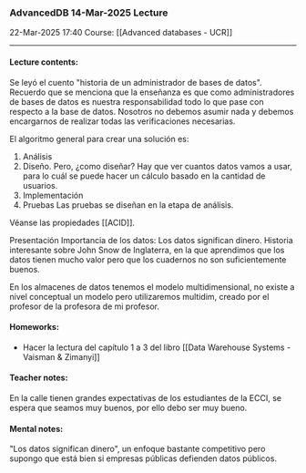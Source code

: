 ### AdvancedDB 14-Mar-2025 Lecture

22-Mar-2025 17:40
Course: [[Advanced databases - UCR]]
___
#### Lecture contents:
Se leyó el cuento "historia de un administrador de bases de datos". Recuerdo que se menciona que la enseñanza es que como administradores de bases de datos es nuestra responsabilidad todo lo que pase con respecto a la base de datos. Nosotros no debemos asumir nada y debemos encargarnos de realizar todas las verificaciones necesarias. 

El algoritmo general para crear una solución es:
1. Análisis   
2. Diseño. Pero, ¿como diseñar?
   Hay que ver cuantos datos vamos a usar, para lo cuál se puede hacer un cálculo basado en la cantidad de usuarios.
3. Implementación
4. Pruebas
   Las pruebas se diseñan en la etapa de análisis.

Véanse las propiedades [[ACID]].

Presentación Importancia de los datos:
Los datos significan dinero. 
Historia interesante sobre John Snow de Inglaterra, en la que aprendimos que los datos tienen mucho valor pero que los cuadernos no son suficientemente buenos.

En los almacenes de datos tenemos el modelo multidimensional, no existe a nivel conceptual un modelo pero utilizaremos multidim, creado por el profesor de la profesora de mi profesor.

#### Homeworks:
- Hacer la lectura del capítulo 1 a 3 del libro [[Data Warehouse Systems - Vaisman & Zimanyi]]

#### Teacher notes:
En la calle tienen grandes expectativas de los estudiantes de la ECCI, se espera que seamos muy buenos, por ello debo ser muy bueno.
#### Mental notes:
"Los datos significan dinero", un enfoque bastante competitivo pero supongo que está bien si empresas públicas defienden datos públicos.